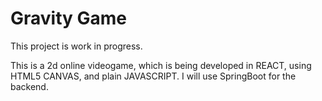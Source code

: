 # Gravity Game

This project is work in progress.

This is a 2d online videogame, which is being developed in REACT, using HTML5 CANVAS, and plain JAVASCRIPT. 
I will use SpringBoot for the backend.
